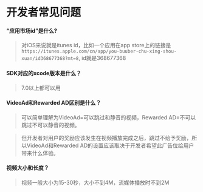 # 开发者常见问题

#### “应用市场id”是什么?

> 对iOS来说就是itunes id，比如一个应用在app store上的链接是 `https://itunes.apple.com/cn/app/you-buuber-chu-xing-shou-xuan/id368677368?mt=8`, id就是368677368

#### SDK对应的xcode版本是什么？

> 7.0以上都可以用

#### VideoAd和Rewarded AD区别是什么？

> 	可以简单理解为VideoAd=可以跳过和静音的视频，Rewarded AD=不可以跳过不可以静音的视频。

> 但开发者对用户的奖励应该发生在视频播放完成之后，跳过不给予奖励，所以VideoAd和Rewarded AD的设置应该取决于开发者希望此广告位给用户带来什么体验。

#### 视频大小和长度？

> 视频一般大小为15-30秒，大小不到4M，流媒体播放时不到2M
